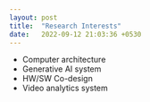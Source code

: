 ```yaml
---
layout: post
title:  "Research Interests"
date:   2022-09-12 21:03:36 +0530
---
```

- Computer architecture
- Generative AI system
- HW/SW Co-design
- Video analytics system 
